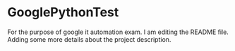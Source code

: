 # GooglePythonTest
For the purpose of google it automation exam.
I am editing the README file. Adding some more details about the project description.
